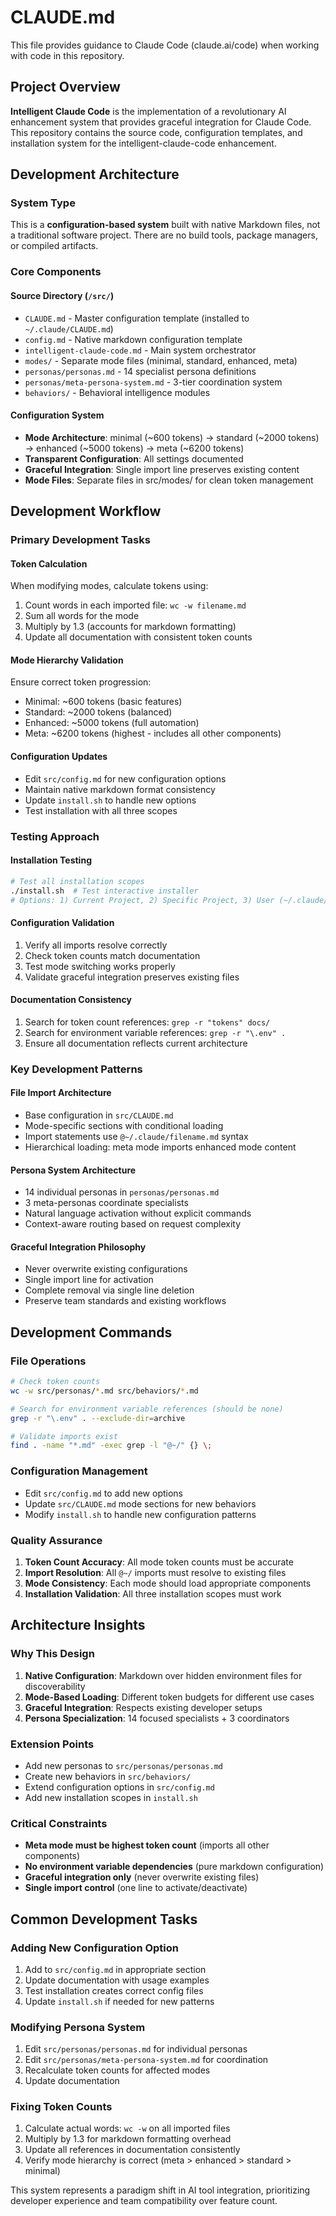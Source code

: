 # CLAUDE.md

This file provides guidance to Claude Code (claude.ai/code) when working with code in this repository.

## Project Overview

**Intelligent Claude Code** is the implementation of a revolutionary AI enhancement system that provides graceful integration for Claude Code. This repository contains the source code, configuration templates, and installation system for the intelligent-claude-code enhancement.

## Development Architecture

### System Type
This is a **configuration-based system** built with native Markdown files, not a traditional software project. There are no build tools, package managers, or compiled artifacts.

### Core Components

#### Source Directory (`/src/`)
- `CLAUDE.md` - Master configuration template (installed to `~/.claude/CLAUDE.md`)
- `config.md` - Native markdown configuration template
- `intelligent-claude-code.md` - Main system orchestrator
- `modes/` - Separate mode files (minimal, standard, enhanced, meta)
- `personas/personas.md` - 14 specialist persona definitions
- `personas/meta-persona-system.md` - 3-tier coordination system
- `behaviors/` - Behavioral intelligence modules

#### Configuration System
- **Mode Architecture**: minimal (~600 tokens) → standard (~2000 tokens) → enhanced (~5000 tokens) → meta (~6200 tokens)
- **Transparent Configuration**: All settings documented
- **Graceful Integration**: Single import line preserves existing content
- **Mode Files**: Separate files in src/modes/ for clean token management

## Development Workflow

### Primary Development Tasks

#### Token Calculation
When modifying modes, calculate tokens using:
1. Count words in each imported file: `wc -w filename.md`
2. Sum all words for the mode
3. Multiply by 1.3 (accounts for markdown formatting)
4. Update all documentation with consistent token counts

#### Mode Hierarchy Validation
Ensure correct token progression:
- Minimal: ~600 tokens (basic features)
- Standard: ~2000 tokens (balanced)
- Enhanced: ~5000 tokens (full automation)
- Meta: ~6200 tokens (highest - includes all other components)

#### Configuration Updates
- Edit `src/config.md` for new configuration options
- Maintain native markdown format consistency
- Update `install.sh` to handle new options
- Test installation with all three scopes

### Testing Approach

#### Installation Testing
```bash
# Test all installation scopes
./install.sh  # Test interactive installer
# Options: 1) Current Project, 2) Specific Project, 3) User (~/.claude/)
```

#### Configuration Validation
1. Verify all imports resolve correctly
2. Check token counts match documentation
3. Test mode switching works properly
4. Validate graceful integration preserves existing files

#### Documentation Consistency
1. Search for token count references: `grep -r "tokens" docs/`
2. Search for environment variable references: `grep -r "\.env" .`
3. Ensure all documentation reflects current architecture

### Key Development Patterns

#### File Import Architecture
- Base configuration in `src/CLAUDE.md`
- Mode-specific sections with conditional loading
- Import statements use `@~/.claude/filename.md` syntax
- Hierarchical loading: meta mode imports enhanced mode content

#### Persona System Architecture
- 14 individual personas in `personas/personas.md`
- 3 meta-personas coordinate specialists
- Natural language activation without explicit commands
- Context-aware routing based on request complexity

#### Graceful Integration Philosophy
- Never overwrite existing configurations
- Single import line for activation
- Complete removal via single line deletion
- Preserve team standards and existing workflows

## Development Commands

### File Operations
```bash
# Check token counts
wc -w src/personas/*.md src/behaviors/*.md

# Search for environment variable references (should be none)
grep -r "\.env" . --exclude-dir=archive

# Validate imports exist
find . -name "*.md" -exec grep -l "@~/" {} \;
```

### Configuration Management
- Edit `src/config.md` to add new options
- Update `src/CLAUDE.md` mode sections for new behaviors
- Modify `install.sh` to handle new configuration patterns

### Quality Assurance
1. **Token Count Accuracy**: All mode token counts must be accurate
2. **Import Resolution**: All `@~/` imports must resolve to existing files
3. **Mode Consistency**: Each mode should load appropriate components
4. **Installation Validation**: All three installation scopes must work

## Architecture Insights

### Why This Design
1. **Native Configuration**: Markdown over hidden environment files for discoverability
2. **Mode-Based Loading**: Different token budgets for different use cases
3. **Graceful Integration**: Respects existing developer setups
4. **Persona Specialization**: 14 focused specialists + 3 coordinators

### Extension Points
- Add new personas to `src/personas/personas.md`
- Create new behaviors in `src/behaviors/`
- Extend configuration options in `src/config.md`
- Add new installation scopes in `install.sh`

### Critical Constraints
- **Meta mode must be highest token count** (imports all other components)
- **No environment variable dependencies** (pure markdown configuration)
- **Graceful integration only** (never overwrite existing files)
- **Single import control** (one line to activate/deactivate)

## Common Development Tasks

### Adding New Configuration Option
1. Add to `src/config.md` in appropriate section
2. Update documentation with usage examples
3. Test installation creates correct config files
4. Update `install.sh` if needed for new patterns

### Modifying Persona System
1. Edit `src/personas/personas.md` for individual personas
2. Edit `src/personas/meta-persona-system.md` for coordination
3. Recalculate token counts for affected modes
4. Update documentation

### Fixing Token Counts
1. Calculate actual words: `wc -w` on all imported files
2. Multiply by 1.3 for markdown formatting overhead
3. Update all references in documentation consistently
4. Verify mode hierarchy is correct (meta > enhanced > standard > minimal)

This system represents a paradigm shift in AI tool integration, prioritizing developer experience and team compatibility over feature count.